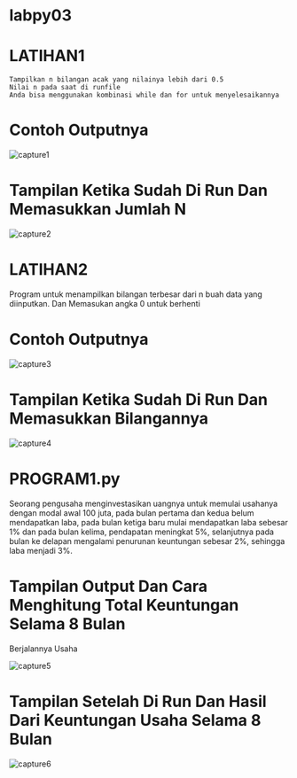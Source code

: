 # labpy03


# LATIHAN1

    Tampilkan n bilangan acak yang nilainya lebih dari 0.5
    Nilai n pada saat di runfile
    Anda bisa menggunakan kombinasi while dan for untuk menyelesaikannya

# Contoh Outputnya

![capture1](https://user-images.githubusercontent.com/45660076/53096385-9fbb8300-3551-11e9-88a8-775f06f405bc.JPG)



# Tampilan Ketika Sudah Di Run Dan Memasukkan Jumlah N

![capture2](https://user-images.githubusercontent.com/45660076/53096388-9fbb8300-3551-11e9-94d0-402c424ce9db.JPG)


# LATIHAN2


Program untuk menampilkan bilangan terbesar dari n buah data yang 
diinputkan. Dan Memasukan angka 0 untuk berhenti


# Contoh Outputnya

![capture3](https://user-images.githubusercontent.com/45660076/53096389-a0541980-3551-11e9-97f0-0352cd427485.JPG)


# Tampilan Ketika Sudah Di Run Dan Memasukkan Bilangannya

![capture4](https://user-images.githubusercontent.com/45660076/53096390-a0541980-3551-11e9-8c43-09a8adf39222.JPG)


# PROGRAM1.py

Seorang pengusaha menginvestasikan uangnya untuk memulai usahanya dengan 
modal awal 100 juta, pada bulan pertama dan kedua belum mendapatkan 
laba, pada bulan ketiga baru mulai mendapatkan laba sebesar 1% dan pada 
bulan kelima, pendapatan meningkat 5%, selanjutnya pada bulan ke delapan 
mengalami penurunan keuntungan sebesar 2%, sehingga laba menjadi 3%.

# Tampilan Output Dan Cara Menghitung Total Keuntungan Selama 8 Bulan 
Berjalannya Usaha

![capture5](https://user-images.githubusercontent.com/45660076/53096391-a0ecb000-3551-11e9-8493-30a088b57c02.JPG)


# Tampilan Setelah Di Run Dan Hasil Dari Keuntungan Usaha Selama 8 Bulan

![capture6](https://user-images.githubusercontent.com/45660076/53096393-a0ecb000-3551-11e9-88ae-24560f16492d.JPG)


